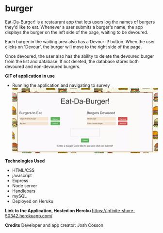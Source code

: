 # burger

Eat-Da-Burger! is a restaurant app that lets users log the names of burgers they'd like to eat. Whenever a user submits a burger's name, the app displays the burger on the left side of the page, waiting to be devoured.

Each burger in the waiting area also has a Devour it! button. When the user clicks on 'Devour', the burger will move to the right side of the page.

Once devoured, the user also has the ability to delete the devoured burger from the list and database. If not deleted, the database stores both devoured and non-devoured burgers.

**GIF of application in use**

- Running the application and navigating to survey
  ![](burger.gif)

**Technologies Used**

- HTML/CSS
- javascript
- Express
- Node server
- Handlebars
- mySQL
- Deployed on Heruku

**Link to the Application, Hosted on Heroku**
https://infinite-shore-50342.herokuapp.com/

**Credits**
Developer and app creator: Josh Cosson
